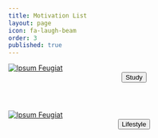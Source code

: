 ```yaml
---
title: Motivation List
layout: page
icon: fa-laugh-beam
order: 3
published: true
---
```

<div class="row">
<div class="4u 12u$(mobile)">
      <div class="item">
        <a href="#" class="image fit"><img src="{{ 'assets/images/study.jpg' | relative_url }}" alt="Ipsum Feugiat" /></a>
        <header>
          <button class="btn btn-success" onclick=" window.open('https://ami-az.github.io/study.html','_blank')">Study</button>
        </header>       
  </div>
</div>
  
<div class="4u 12u$(mobile)">
      <div class="item">
        <a href="#" class="image fit"><img src="{{ 'assets/images/screammeaning.jpg' | relative_url }}" alt="Ipsum Feugiat" /></a>
        <header>
          <button class="btn btn-success" onclick=" window.open('https://ami-az.github.io/lifestyle.html','_blank')">Lifestyle</button>
        </header>
  </div>
</div>
   </div>
